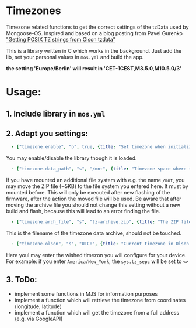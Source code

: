 # Timezones
Timezone related functions to get the correct settings of the tzData used by Mongoose-OS.
Inspired and based on a blog posting from Pavel Gurenko ["Getting POSIX TZ strings from Olson tzdata"](http://www.pavelgurenko.com/2017/05/getting-posix-tz-strings-from-olson.html)

This is a library written in C which works in the background. Just add the lib, set your personal values in `mos.yml` and build the app.

**the setting 'Europe/Berlin' will result in 'CET-1CEST,M3.5.0,M10.5.0/3'**

# Usage:

## 1. Include library in `mos.yml`

## 2. Adapt you settings:
```YAML
  - ["timezone.enable", "b", true, {title: "Set timezone when initializing the library"}]
```
You may enable/disable the library though it is loaded.

```YAML
  - ["timezone.data_path", "s", "/mnt", {title: "Timezone space where time zone data is stored"}]
```
If you have mounted an additional file system with e.g. the name `/mnt`, you may move the ZIP file (~5KB) to the file system you entered here. It must by mounted before. This will only be executed after new flashing of the firmware, after the action the moved file will be used. Be aware that after moving the archive file you should not change this setting without a new build and flash, because this will lead to an error finding the file. 
```YAML
  - ["timezone.arch_file", "s", "tz-archive.zip", {title: "The ZIP file containing the data"}]
```
This is the filename of the timezone data archive, should not be touched.
```YAML
  - ["timezone.olson", "s", "UTC0", {title: "Current timezone in Olson notation"}]

```
Here youl may enter the wished timezon you will configure for your device. For example: if you enter `America/New_York`, the `sys.tz_sepc` will be set to
`<>`
	
## 3. ToDo:
* implement some functions in MJS for information purposes
* implement a function which will retrieve the timezone from coordinates (longitude, latitude)
* implement a function which will get the timezone from a full address (e.g. via GoogleAPI)
